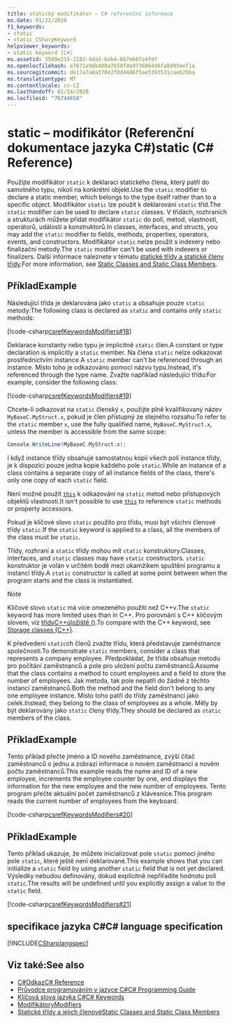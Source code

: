 ```yaml
---
title: statický modifikátor – C# referenční informace
ms.date: 01/22/2020
f1_keywords:
- static
- static_CSharpKeyword
helpviewer_keywords:
- static keyword [C#]
ms.assetid: 5509e215-2183-4da3-bab4-6b7e607a4fdf
ms.openlocfilehash: e7671e9db488a7b50f4ed736864d6fa8d95eef1a
ms.sourcegitcommit: de17a7a0a37042f0d4406f5ae5393531caeb25ba
ms.translationtype: MT
ms.contentlocale: cs-CZ
ms.lasthandoff: 01/24/2020
ms.locfileid: "76744658"
---
```

# <a name="static-c-reference"></a><span data-ttu-id="8d09d-102">static – modifikátor (Referenční dokumentace jazyka C#)</span><span class="sxs-lookup"><span data-stu-id="8d09d-102">static (C# Reference)</span></span>

<span data-ttu-id="8d09d-103">Použijte modifikátor `static` k deklaraci statického člena, který patří do samotného typu, nikoli na konkrétní objekt.</span><span class="sxs-lookup"><span data-stu-id="8d09d-103">Use the `static` modifier to declare a static member, which belongs to the type itself rather than to a specific object.</span></span> <span data-ttu-id="8d09d-104">Modifikátor `static` lze použít k deklarování `static` tříd.</span><span class="sxs-lookup"><span data-stu-id="8d09d-104">The `static` modifier can be used to declare `static` classes.</span></span> <span data-ttu-id="8d09d-105">V třídách, rozhraních a strukturách můžete přidat modifikátor `static` do polí, metod, vlastností, operátorů, událostí a konstruktorů.</span><span class="sxs-lookup"><span data-stu-id="8d09d-105">In classes, interfaces, and structs, you may add the `static` modifier to fields, methods, properties, operators, events, and constructors.</span></span> <span data-ttu-id="8d09d-106">Modifikátor `static` nelze použít s indexery nebo finalizační metody.</span><span class="sxs-lookup"><span data-stu-id="8d09d-106">The `static` modifier can't be used with indexers or finalizers.</span></span> <span data-ttu-id="8d09d-107">Další informace naleznete v tématu [statické třídy a statické členy třídy](../../programming-guide/classes-and-structs/static-classes-and-static-class-members.md).</span><span class="sxs-lookup"><span data-stu-id="8d09d-107">For more information, see [Static Classes and Static Class Members](../../programming-guide/classes-and-structs/static-classes-and-static-class-members.md).</span></span>

## <a name="example"></a><span data-ttu-id="8d09d-108">Příklad</span><span class="sxs-lookup"><span data-stu-id="8d09d-108">Example</span></span>

<span data-ttu-id="8d09d-109">Následující třída je deklarována jako `static` a obsahuje pouze `static` metody:</span><span class="sxs-lookup"><span data-stu-id="8d09d-109">The following class is declared as `static` and contains only `static` methods:</span></span>

[!code-csharp[csrefKeywordsModifiers#18](~/samples/snippets/csharp/VS_Snippets_VBCSharp/csrefKeywordsModifiers/CS/csrefKeywordsModifiers.cs#18)]

<span data-ttu-id="8d09d-110">Deklarace konstanty nebo typu je implicitně `static` člen.</span><span class="sxs-lookup"><span data-stu-id="8d09d-110">A constant or type declaration is implicitly a `static` member.</span></span> <span data-ttu-id="8d09d-111">Na člena `static` nelze odkazovat prostřednictvím instance.</span><span class="sxs-lookup"><span data-stu-id="8d09d-111">A `static` member can't be referenced through an instance.</span></span> <span data-ttu-id="8d09d-112">Místo toho je odkazováno pomocí názvu typu.</span><span class="sxs-lookup"><span data-stu-id="8d09d-112">Instead, it's referenced through the type name.</span></span> <span data-ttu-id="8d09d-113">Zvažte například následující třídu:</span><span class="sxs-lookup"><span data-stu-id="8d09d-113">For example, consider the following class:</span></span>

[!code-csharp[csrefKeywordsModifiers#19](~/samples/snippets/csharp/VS_Snippets_VBCSharp/csrefKeywordsModifiers/CS/csrefKeywordsModifiers.cs#19)]

<span data-ttu-id="8d09d-114">Chcete-li odkazovat na `static` členský `x`, použijte plně kvalifikovaný název `MyBaseC.MyStruct.x`, pokud je člen přístupný ze stejného rozsahu:</span><span class="sxs-lookup"><span data-stu-id="8d09d-114">To refer to the `static` member `x`, use the fully qualified name, `MyBaseC.MyStruct.x`, unless the member is accessible from the same scope:</span></span>

```csharp
Console.WriteLine(MyBaseC.MyStruct.x);
```

<span data-ttu-id="8d09d-115">I když instance třídy obsahuje samostatnou kopii všech polí instance třídy, je k dispozici pouze jedna kopie každého pole `static`.</span><span class="sxs-lookup"><span data-stu-id="8d09d-115">While an instance of a class contains a separate copy of all instance fields of the class, there's only one copy of each `static` field.</span></span>

<span data-ttu-id="8d09d-116">Není možné použít [`this`](this.md) k odkazování na `static` metod nebo přístupových objektů vlastností.</span><span class="sxs-lookup"><span data-stu-id="8d09d-116">It isn't possible to use [`this`](this.md) to reference `static` methods or property accessors.</span></span>

<span data-ttu-id="8d09d-117">Pokud je klíčové slovo `static` použito pro třídu, musí být všichni členové třídy `static`.</span><span class="sxs-lookup"><span data-stu-id="8d09d-117">If the `static` keyword is applied to a class, all the members of the class must be `static`.</span></span>

<span data-ttu-id="8d09d-118">Třídy, rozhraní a `static` třídy mohou mít `static` konstruktory.</span><span class="sxs-lookup"><span data-stu-id="8d09d-118">Classes, interfaces, and `static` classes may have `static` constructors.</span></span> <span data-ttu-id="8d09d-119">`static` konstruktor je volán v určitém bodě mezi okamžikem spuštění programu a instancí třídy.</span><span class="sxs-lookup"><span data-stu-id="8d09d-119">A `static` constructor is called at some point between when the program starts and the class is instantiated.</span></span>

> [!NOTE]
> <span data-ttu-id="8d09d-120">Klíčové slovo `static` má více omezeného použití než C++v.</span><span class="sxs-lookup"><span data-stu-id="8d09d-120">The `static` keyword has more limited uses than in C++.</span></span> <span data-ttu-id="8d09d-121">Pro porovnání s C++ klíčovým slovem, viz [třídyC++úložiště ()](/cpp/cpp/storage-classes-cpp#static).</span><span class="sxs-lookup"><span data-stu-id="8d09d-121">To compare with the C++ keyword, see [Storage classes (C++)](/cpp/cpp/storage-classes-cpp#static).</span></span>

<span data-ttu-id="8d09d-122">K předvedení `static`ch členů zvažte třídu, která představuje zaměstnance společnosti.</span><span class="sxs-lookup"><span data-stu-id="8d09d-122">To demonstrate `static` members, consider a class that represents a company employee.</span></span> <span data-ttu-id="8d09d-123">Předpokládat, že třída obsahuje metodu pro počítání zaměstnanců a pole pro uložení počtu zaměstnanců.</span><span class="sxs-lookup"><span data-stu-id="8d09d-123">Assume that the class contains a method to count employees and a field to store the number of employees.</span></span> <span data-ttu-id="8d09d-124">Jak metoda, tak pole nepatří do žádné z těchto instancí zaměstnanců.</span><span class="sxs-lookup"><span data-stu-id="8d09d-124">Both the method and the field don't belong to any one employee instance.</span></span> <span data-ttu-id="8d09d-125">Místo toho patří do třídy zaměstnanci jako celek.</span><span class="sxs-lookup"><span data-stu-id="8d09d-125">Instead, they belong to the class of employees as a whole.</span></span> <span data-ttu-id="8d09d-126">Měly by být deklarovány jako `static` členy třídy.</span><span class="sxs-lookup"><span data-stu-id="8d09d-126">They should be declared as `static` members of the class.</span></span>

## <a name="example"></a><span data-ttu-id="8d09d-127">Příklad</span><span class="sxs-lookup"><span data-stu-id="8d09d-127">Example</span></span>

<span data-ttu-id="8d09d-128">Tento příklad přečte jméno a ID nového zaměstnance, zvýší čítač zaměstnanců o jednu a zobrazí informace o novém zaměstnanci a novém počtu zaměstnanců.</span><span class="sxs-lookup"><span data-stu-id="8d09d-128">This example reads the name and ID of a new employee, increments the employee counter by one, and displays the information for the new employee and the new number of employees.</span></span> <span data-ttu-id="8d09d-129">Tento program přečte aktuální počet zaměstnanců z klávesnice.</span><span class="sxs-lookup"><span data-stu-id="8d09d-129">This program reads the current number of employees from the keyboard.</span></span>

[!code-csharp[csrefKeywordsModifiers#20](~/samples/snippets/csharp/VS_Snippets_VBCSharp/csrefKeywordsModifiers/CS/csrefKeywordsModifiers.cs#20)]  

## <a name="example"></a><span data-ttu-id="8d09d-130">Příklad</span><span class="sxs-lookup"><span data-stu-id="8d09d-130">Example</span></span>

<span data-ttu-id="8d09d-131">Tento příklad ukazuje, že můžete inicializovat pole `static` pomocí jiného pole `static`, které ještě není deklarované.</span><span class="sxs-lookup"><span data-stu-id="8d09d-131">This example shows that you can initialize a `static` field by using another `static` field that is not yet declared.</span></span> <span data-ttu-id="8d09d-132">Výsledky nebudou definovány, dokud explicitně nepřiřadíte hodnotu poli `static`.</span><span class="sxs-lookup"><span data-stu-id="8d09d-132">The results will be undefined until you explicitly assign a value to the `static` field.</span></span>

[!code-csharp[csrefKeywordsModifiers#21](~/samples/snippets/csharp/VS_Snippets_VBCSharp/csrefKeywordsModifiers/CS/csrefKeywordsModifiers.cs#21)]  

## <a name="c-language-specification"></a><span data-ttu-id="8d09d-133">specifikace jazyka C#</span><span class="sxs-lookup"><span data-stu-id="8d09d-133">C# language specification</span></span>

[!INCLUDE[CSharplangspec](~/includes/csharplangspec-md.md)]

## <a name="see-also"></a><span data-ttu-id="8d09d-134">Viz také:</span><span class="sxs-lookup"><span data-stu-id="8d09d-134">See also</span></span>

- [<span data-ttu-id="8d09d-135">C#Odkaz</span><span class="sxs-lookup"><span data-stu-id="8d09d-135">C# Reference</span></span>](../index.md)
- [<span data-ttu-id="8d09d-136">Průvodce programováním v jazyce C#</span><span class="sxs-lookup"><span data-stu-id="8d09d-136">C# Programming Guide</span></span>](../../programming-guide/index.md)
- [<span data-ttu-id="8d09d-137">Klíčová slova jazyka C#</span><span class="sxs-lookup"><span data-stu-id="8d09d-137">C# Keywords</span></span>](index.md)
- [<span data-ttu-id="8d09d-138">Modifikátory</span><span class="sxs-lookup"><span data-stu-id="8d09d-138">Modifiers</span></span>](index.md)
- [<span data-ttu-id="8d09d-139">Statické třídy a jejich členové</span><span class="sxs-lookup"><span data-stu-id="8d09d-139">Static Classes and Static Class Members</span></span>](../../programming-guide/classes-and-structs/static-classes-and-static-class-members.md)
